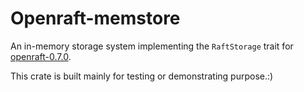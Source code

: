 # Openraft-memstore

An in-memory storage system implementing the `RaftStorage` trait for
[openraft-0.7.0](https://crates.io/crates/openraft/0.7.0).

This crate is built mainly for testing or demonstrating purpose.:)
